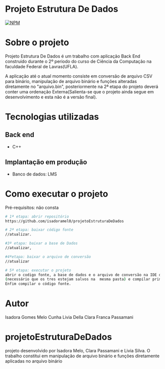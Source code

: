 # Projeto Estrutura De Dados 
[![NPM](https://img.shields.io/npm/l/react)](https://github.com/isadoramel0/projetoEstruturaDeDados/blob/main/LICENSE)

# Sobre o projeto

Projeto Estrutura De Dados é um trabalho com aplicação Back End construido durante o 2º periodo do curso de Ciência da Computação na faculdade Federal de Lavras(UFLA).

A aplicação até o atual momento consiste em conversão de arquivo CSV para binário, manipulação de arquivo binário e funções alteradas diretamente no "arquivo.bin", posteriormente na 2ª etapa do projeto deverá conter uma ordenação Externa(Salienta-se que o projeto ainda segue em desenvolvimento e esta não é a versão final).

# Tecnologias utilizadas
## Back end
- C++
## Implantação em produção

- Banco de dados: LMS

# Como executar o projeto

Pré-requisitos: não consta

```bash
# 1ª etapa: abrir repositório
https://github.com/isadoramel0/projetoEstruturaDeDados

# 2ª etapa: baixar código fonte
//atualizar.

#3ª etapa: baixar a base de Dados
//atualizar,

#4ªetapa: baixar o arquivo de conversão
//atualizar

# 5ª etapa: executar o projeto
abrir o codigo fonte, a base de dados e o arquivo de conversão na IDE de sua preferência,
(necessário que os tres estejam salvos na  mesma pasta) e compilar primeiramente o arquivo de conversão.
Enfim compilar o código fonte.
```

# Autor

Isadora Gomes Melo Cunha
Livia Della 
Clara Franca Passamani

# projetoEstruturaDeDados
projeto desenvolvido por Isadora Melo, Clara Passamani e Livia Silva. O trabalho constitui em manipulação de arquivo binário e  funções diretamente aplicadas no arquivo binário
